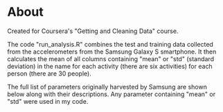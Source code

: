 # About
   
Created for Coursera's "Getting and Cleaning Data" course. 

The code "run_analysis.R" combines the test and training data collected from the accelerometers from the Samsung Galaxy S smartphone. It then calculates the mean of all columns containing "mean" or "std" (standard deviation) in the name for each activity (there are six activities) for each person (there are 30 people).

The full list of parameters originally harvested by Samsung are shown below along with their descriptions. Any parameter containing "mean" or "std" were used in my code.


